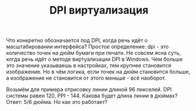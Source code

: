 ﻿---
title: "DPI виртуализация"
se.owner.user_id: 238013
se.owner.display_name: "D .Stark"
se.owner.link: "https://ru.stackoverflow.com/users/238013/d-stark"
se.link: "https://ru.stackoverflow.com/questions/929479/dpi-%d0%b2%d0%b8%d1%80%d1%82%d1%83%d0%b0%d0%bb%d0%b8%d0%b7%d0%b0%d1%86%d0%b8%d1%8f"
se.question_id: 929479
se.post_type: question
se.score: 4
---
<p>Что конкретно обозначается под DPI, когда речь идёт о масштабировании интерфейса? Простое определение: dpi - это количество точек на дюйм бумаги при печати. Не совсем ясна суть, когда речь идёт о методе виртуализации DPI в Windows. Чем больше это значение указываешь в настройках, тем крупнее становится изображение. Но в чём логика, если точек на дюйм становится больше, а изображение не становится от этого меньше - всё наоборот.</p>

<p>Возьмём для примера отрисовку линии длиной 96 пикселей. DPI системы равен 120, PPI - 144. Какова будет длина линии в дюймах? Ответ: 5/6 дюйма. Но как это работает?</p>
